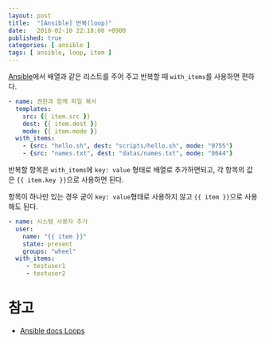 ```yaml
---
layout: post
title:  "[Ansible] 반복(loop)"
date:   2018-02-10 22:18:00 +0900
published: true
categories: [ ansible ]
tags: [ ansible, loop, item ]
---
```


[Ansible](https://www.ansible.com/)에서 배열과 같은 리스트를 주어 주고 반복할 때 `with_items`를 사용하면 편하다.

```yaml
- name: 권한과 함께 파일 복사
  templates:
    src: {{ item.src }}
    dest: {{ item.dest }}
    mode: {{ item.mode }}
  with_items:
    - {src: "hello.sh", dest: "scripts/hello.sh", mode: "0755"}
    - {src: "names.txt", dest: "datas/names.txt", mode: "0644"}
```

반복할 항목은 `with_items`에 `key: value` 형태로 배열로 추가하면되고, 각 항목의 값은 `{{ item.key }}`으로 사용하면 된다.

항목이 하나만 있는 경우 굳이 `key: value`형태로 사용하지 않고 `{{ item }}`으로 사용해도 된다.

```yaml
- name: 시스템 사용자 추가
  user:
    name: "{{ item }}"
    state: present
    groups: "wheel"
  with_items:
     - testuser1
     - testuser2
```


# 참고

- [Ansible docs Loops](http://docs.ansible.com/ansible/latest/playbooks_loops.html)
